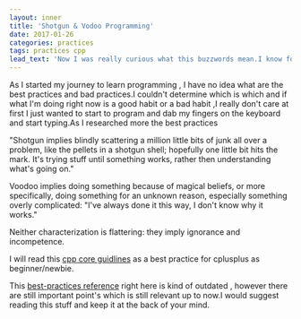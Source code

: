 ```yaml
---
layout: inner
title: 'Shotgun & Vodoo Programming'
date: 2017-01-26
categories: practices
tags: practices cpp
lead_text: 'Now I was really curious what this buzzwords mean.I know for a fact that these are bad practices in programming.'
---
```

As I started my journey to learn programming , I have no idea what are the best practices and bad practices.I couldn't determine which is which and if what I'm doing right now is a good habit or a bad habit ,I really don't care at first I just wanted to start to program and dab my fingers on the keyboard and start typing.As I researched more the best practices


"Shotgun implies blindly scattering a million little bits of junk all over a problem, like the pellets in a shotgun shell; hopefully one little bit hits the mark. It's trying stuff until something works, rather then understanding what's going on."

Voodoo implies doing something because of magical beliefs, or more specifically, doing something for an unknown reason, especially something overly complicated: "I've always done it this way, I don't know why it works."

Neither characterization is flattering: they imply ignorance and incompetence.  


I will read this [cpp core guidlines](http://isocpp.github.io/CppCoreGuidelines/CppCoreGuidelines) as a best practice for cplusplus as beginner/newbie.

This [best-practices reference](https://github.com/thomasdavis/best-practices) right here is kind of outdated , however there are still important point's which is still relevant up to now.I would suggest reading this stuff and keep it at the back of your mind.
